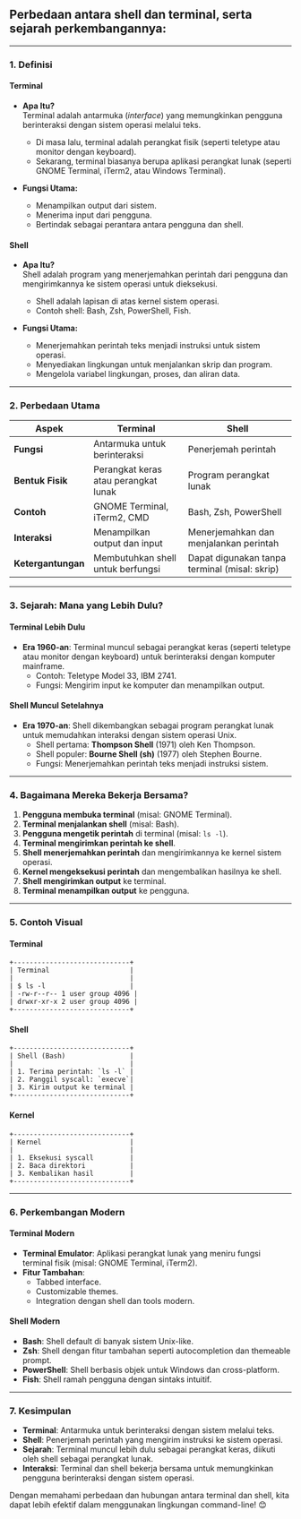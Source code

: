 
## Perbedaan antara **shell** dan **terminal**, serta sejarah perkembangannya:

---

### **1. Definisi**

#### **Terminal**

- **Apa Itu?**  
  Terminal adalah antarmuka (_interface_) yang memungkinkan pengguna berinteraksi dengan sistem operasi melalui teks.

  - Di masa lalu, terminal adalah perangkat fisik (seperti teletype atau monitor dengan keyboard).
  - Sekarang, terminal biasanya berupa aplikasi perangkat lunak (seperti GNOME Terminal, iTerm2, atau Windows Terminal).

- **Fungsi Utama:**
  - Menampilkan output dari sistem.
  - Menerima input dari pengguna.
  - Bertindak sebagai perantara antara pengguna dan shell.

#### **Shell**

- **Apa Itu?**  
  Shell adalah program yang menerjemahkan perintah dari pengguna dan mengirimkannya ke sistem operasi untuk dieksekusi.

  - Shell adalah lapisan di atas kernel sistem operasi.
  - Contoh shell: Bash, Zsh, PowerShell, Fish.

- **Fungsi Utama:**
  - Menerjemahkan perintah teks menjadi instruksi untuk sistem operasi.
  - Menyediakan lingkungan untuk menjalankan skrip dan program.
  - Mengelola variabel lingkungan, proses, dan aliran data.

---

### **2. Perbedaan Utama**

| Aspek              | Terminal                             | Shell                                         |
| ------------------ | ------------------------------------ | --------------------------------------------- |
| **Fungsi**         | Antarmuka untuk berinteraksi         | Penerjemah perintah                           |
| **Bentuk Fisik**   | Perangkat keras atau perangkat lunak | Program perangkat lunak                       |
| **Contoh**         | GNOME Terminal, iTerm2, CMD          | Bash, Zsh, PowerShell                         |
| **Interaksi**      | Menampilkan output dan input         | Menerjemahkan dan menjalankan perintah        |
| **Ketergantungan** | Membutuhkan shell untuk berfungsi    | Dapat digunakan tanpa terminal (misal: skrip) |

---

### **3. Sejarah: Mana yang Lebih Dulu?**

#### **Terminal Lebih Dulu**

- **Era 1960-an**: Terminal muncul sebagai perangkat keras (seperti teletype atau monitor dengan keyboard) untuk berinteraksi dengan komputer mainframe.
  - Contoh: Teletype Model 33, IBM 2741.
  - Fungsi: Mengirim input ke komputer dan menampilkan output.

#### **Shell Muncul Setelahnya**

- **Era 1970-an**: Shell dikembangkan sebagai program perangkat lunak untuk memudahkan interaksi dengan sistem operasi Unix.
  - Shell pertama: **Thompson Shell** (1971) oleh Ken Thompson.
  - Shell populer: **Bourne Shell (sh)** (1977) oleh Stephen Bourne.
  - Fungsi: Menerjemahkan perintah teks menjadi instruksi sistem.

---

### **4. Bagaimana Mereka Bekerja Bersama?**

1. **Pengguna membuka terminal** (misal: GNOME Terminal).
2. **Terminal menjalankan shell** (misal: Bash).
3. **Pengguna mengetik perintah** di terminal (misal: `ls -l`).
4. **Terminal mengirimkan perintah ke shell**.
5. **Shell menerjemahkan perintah** dan mengirimkannya ke kernel sistem operasi.
6. **Kernel mengeksekusi perintah** dan mengembalikan hasilnya ke shell.
7. **Shell mengirimkan output** ke terminal.
8. **Terminal menampilkan output** ke pengguna.

---

### **5. Contoh Visual**

#### **Terminal**

```
+-----------------------------+
| Terminal                    |
|                             |
| $ ls -l                     |
| -rw-r--r-- 1 user group 4096 |
| drwxr-xr-x 2 user group 4096 |
+-----------------------------+
```

#### **Shell**

```
+-----------------------------+
| Shell (Bash)                |
|                             |
| 1. Terima perintah: `ls -l` |
| 2. Panggil syscall: `execve`|
| 3. Kirim output ke terminal |
+-----------------------------+
```

#### **Kernel**

```
+-----------------------------+
| Kernel                      |
|                             |
| 1. Eksekusi syscall         |
| 2. Baca direktori           |
| 3. Kembalikan hasil         |
+-----------------------------+
```

---

### **6. Perkembangan Modern**

#### **Terminal Modern**

- **Terminal Emulator**: Aplikasi perangkat lunak yang meniru fungsi terminal fisik (misal: GNOME Terminal, iTerm2).
- **Fitur Tambahan**:
  - Tabbed interface.
  - Customizable themes.
  - Integration dengan shell dan tools modern.

#### **Shell Modern**

- **Bash**: Shell default di banyak sistem Unix-like.
- **Zsh**: Shell dengan fitur tambahan seperti autocompletion dan themeable prompt.
- **PowerShell**: Shell berbasis objek untuk Windows dan cross-platform.
- **Fish**: Shell ramah pengguna dengan sintaks intuitif.

---

### **7. Kesimpulan**

- **Terminal**: Antarmuka untuk berinteraksi dengan sistem melalui teks.
- **Shell**: Penerjemah perintah yang mengirim instruksi ke sistem operasi.
- **Sejarah**: Terminal muncul lebih dulu sebagai perangkat keras, diikuti oleh shell sebagai perangkat lunak.
- **Interaksi**: Terminal dan shell bekerja bersama untuk memungkinkan pengguna berinteraksi dengan sistem operasi.

Dengan memahami perbedaan dan hubungan antara terminal dan shell, kita dapat lebih efektif dalam menggunakan lingkungan command-line! 😊
